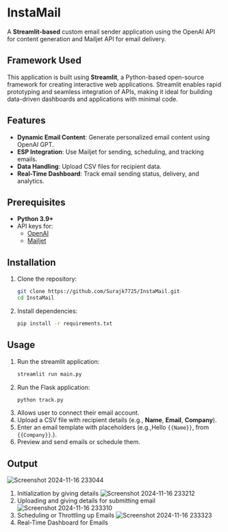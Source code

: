 # InstaMail

A **Streamlit-based** custom email sender application using the OpenAI API for content generation and Mailjet API for email delivery. 


## Framework Used

This application is built using **Streamlit**, a Python-based open-source framework for creating interactive web applications. Streamlit enables rapid prototyping and seamless integration of APIs, making it ideal for building data-driven dashboards and applications with minimal code.


## Features

- **Dynamic Email Content**: Generate personalized email content using OpenAI GPT.
- **ESP Integration**: Use Mailjet for sending, scheduling, and tracking emails.
- **Data Handling**: Upload CSV files for recipient data.
- **Real-Time Dashboard**: Track email sending status, delivery, and analytics.


## Prerequisites

- **Python 3.9+**
- API keys for:
  - [OpenAI](https://platform.openai.com/signup/)
  - [Mailjet](https://www.mailjet.com/)


## Installation

1. Clone the repository:
   ```bash
   git clone https://github.com/Surajk7725/InstaMail.git
   cd InstaMail
   ```
2. Install dependencies:
     ```bash
     pip install -r requirements.txt
      ```

## Usage

1. Run the streamlit application:
   ```bash
   streamlit run main.py
   ```
2. Run the Flask application:
     ```bash
     python track.py
     ```
3. Allows user to connect their email account.
4. Upload a CSV file with recipient details (e.g., **Name**, **Email**, **Company**).
5. Enter an email template with placeholders (e.g.,Hello `{{Name}}`, from `{{Company}}`.).
6. Preview and send emails or schedule them.


## Output

![Screenshot 2024-11-16 233044](https://github.com/user-attachments/assets/3e05a569-b2ca-4d6a-8847-8774714b6718)
1. Initialization by giving details
![Screenshot 2024-11-16 233212](https://github.com/user-attachments/assets/b05ca4a9-72b8-4d72-ae69-239ca2e6a246)
2. Uploading and giving details for submitting email
![Screenshot 2024-11-16 233310](https://github.com/user-attachments/assets/33c393b2-499f-4fef-879d-cc7be32fcf8b)
3. Scheduling or Throttling up Emails
![Screenshot 2024-11-16 233323](https://github.com/user-attachments/assets/3ef6082e-8660-4460-bbc0-afc72596aaac)
4. Real-Time Dashboard for Emails
